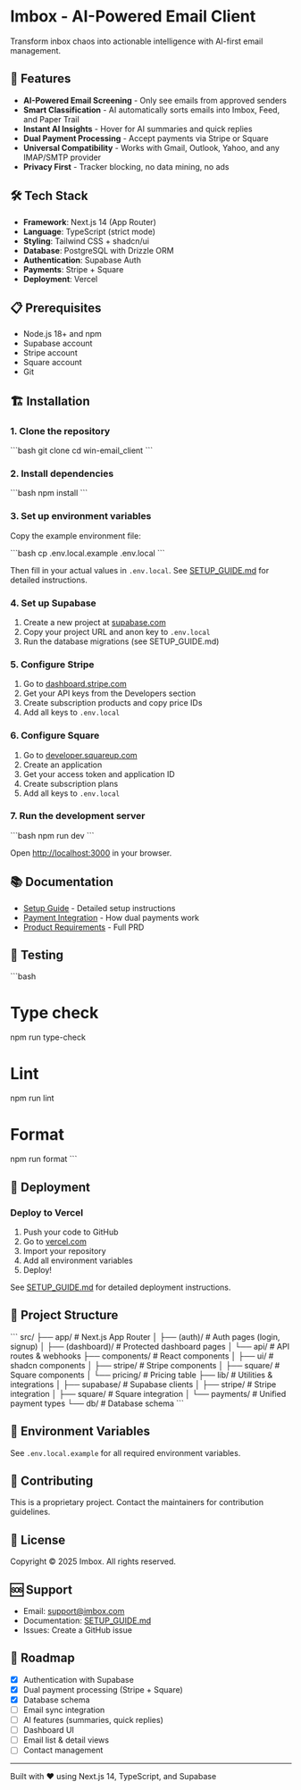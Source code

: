 # Imbox - AI-Powered Email Client

Transform inbox chaos into actionable intelligence with AI-first email management.

## 🚀 Features

- **AI-Powered Email Screening** - Only see emails from approved senders
- **Smart Classification** - AI automatically sorts emails into Imbox, Feed, and Paper Trail
- **Instant AI Insights** - Hover for AI summaries and quick replies
- **Dual Payment Processing** - Accept payments via Stripe or Square
- **Universal Compatibility** - Works with Gmail, Outlook, Yahoo, and any IMAP/SMTP provider
- **Privacy First** - Tracker blocking, no data mining, no ads

## 🛠️ Tech Stack

- **Framework**: Next.js 14 (App Router)
- **Language**: TypeScript (strict mode)
- **Styling**: Tailwind CSS + shadcn/ui
- **Database**: PostgreSQL with Drizzle ORM
- **Authentication**: Supabase Auth
- **Payments**: Stripe + Square
- **Deployment**: Vercel

## 📋 Prerequisites

- Node.js 18+ and npm
- Supabase account
- Stripe account
- Square account
- Git

## 🏗️ Installation

### 1. Clone the repository

\`\`\`bash
git clone <your-repo-url>
cd win-email_client
\`\`\`

### 2. Install dependencies

\`\`\`bash
npm install
\`\`\`

### 3. Set up environment variables

Copy the example environment file:

\`\`\`bash
cp .env.local.example .env.local
\`\`\`

Then fill in your actual values in `.env.local`. See [SETUP_GUIDE.md](./SETUP_GUIDE.md) for detailed instructions.

### 4. Set up Supabase

1. Create a new project at [supabase.com](https://supabase.com)
2. Copy your project URL and anon key to `.env.local`
3. Run the database migrations (see SETUP_GUIDE.md)

### 5. Configure Stripe

1. Go to [dashboard.stripe.com](https://dashboard.stripe.com)
2. Get your API keys from the Developers section
3. Create subscription products and copy price IDs
4. Add all keys to `.env.local`

### 6. Configure Square

1. Go to [developer.squareup.com](https://developer.squareup.com)
2. Create an application
3. Get your access token and application ID
4. Create subscription plans
5. Add all keys to `.env.local`

### 7. Run the development server

\`\`\`bash
npm run dev
\`\`\`

Open [http://localhost:3000](http://localhost:3000) in your browser.

## 📚 Documentation

- [Setup Guide](./SETUP_GUIDE.md) - Detailed setup instructions
- [Payment Integration](./PAYMENT_INTEGRATION.md) - How dual payments work
- [Product Requirements](./AI_EMAIL_CLIENT_PRD_OVERVIEW.md) - Full PRD

## 🧪 Testing

\`\`\`bash

# Type check

npm run type-check

# Lint

npm run lint

# Format

npm run format
\`\`\`

## 🚢 Deployment

### Deploy to Vercel

1. Push your code to GitHub
2. Go to [vercel.com](https://vercel.com)
3. Import your repository
4. Add all environment variables
5. Deploy!

See [SETUP_GUIDE.md](./SETUP_GUIDE.md) for detailed deployment instructions.

## 📁 Project Structure

\`\`\`
src/
├── app/ # Next.js App Router
│ ├── (auth)/ # Auth pages (login, signup)
│ ├── (dashboard)/ # Protected dashboard pages
│ └── api/ # API routes & webhooks
├── components/ # React components
│ ├── ui/ # shadcn components
│ ├── stripe/ # Stripe components
│ ├── square/ # Square components
│ └── pricing/ # Pricing table
├── lib/ # Utilities & integrations
│ ├── supabase/ # Supabase clients
│ ├── stripe/ # Stripe integration
│ ├── square/ # Square integration
│ └── payments/ # Unified payment types
└── db/ # Database schema
\`\`\`

## 🔐 Environment Variables

See `.env.local.example` for all required environment variables.

## 🤝 Contributing

This is a proprietary project. Contact the maintainers for contribution guidelines.

## 📄 License

Copyright © 2025 Imbox. All rights reserved.

## 🆘 Support

- Email: support@imbox.com
- Documentation: [SETUP_GUIDE.md](./SETUP_GUIDE.md)
- Issues: Create a GitHub issue

## 🎯 Roadmap

- [x] Authentication with Supabase
- [x] Dual payment processing (Stripe + Square)
- [x] Database schema
- [ ] Email sync integration
- [ ] AI features (summaries, quick replies)
- [ ] Dashboard UI
- [ ] Email list & detail views
- [ ] Contact management

---

Built with ❤️ using Next.js 14, TypeScript, and Supabase
